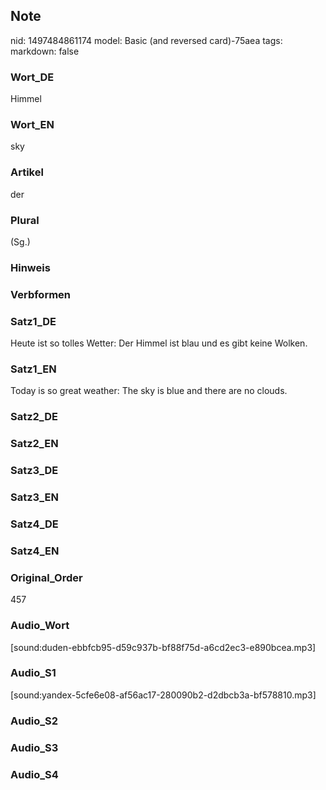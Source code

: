 ## Note
nid: 1497484861174
model: Basic (and reversed card)-75aea
tags: 
markdown: false

### Wort_DE
Himmel

### Wort_EN
sky

### Artikel
der

### Plural
(Sg.)

### Hinweis


### Verbformen


### Satz1_DE
Heute ist so tolles Wetter: Der Himmel ist blau und es gibt keine Wolken.

### Satz1_EN
Today is so great weather: The sky is blue and there are no clouds.

### Satz2_DE


### Satz2_EN


### Satz3_DE


### Satz3_EN


### Satz4_DE


### Satz4_EN


### Original_Order
457

### Audio_Wort
[sound:duden-ebbfcb95-d59c937b-bf88f75d-a6cd2ec3-e890bcea.mp3]

### Audio_S1
[sound:yandex-5cfe6e08-af56ac17-280090b2-d2dbcb3a-bf578810.mp3]

### Audio_S2


### Audio_S3


### Audio_S4

